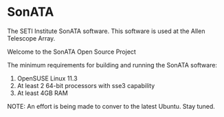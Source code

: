 # SonATA
The SETI Institute SonATA software. This software is used at the Allen Telescope Array.

Welcome to the SonATA Open Source Project

The minimum requirements for building and running the SonATA software:

1. OpenSUSE Linux 11.3
2. At least 2 64-bit processors with sse3 capability
3. At least 4GB RAM

NOTE: An effort is being made to conver to the latest Ubuntu. Stay tuned.
